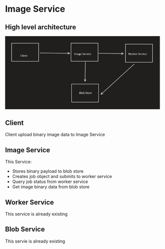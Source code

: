 # Image Service

## High level architecture

![High level design](docs\HLD.png)

## Client
Client upload binary image data to Image Service

## Image Service 
This Service:
 - Stores binary payload to blob store
 - Creates job object and submits to worker service
 - Query job status from worker service
 - Get image binary data from blob store

 ## Worker Service
 This service is already existing

 ## Blob Service
 This servie is already existing
